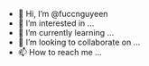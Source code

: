 - 👋 Hi, I’m @fuccnguyeen
- 👀 I’m interested in ...
- 🌱 I’m currently learning ...
- 💞️ I’m looking to collaborate on ...
- 📫 How to reach me ...

<!---
fuccnguyeen/fuccnguyeen is a ✨ special ✨ repository because its `README.md` (this file) appears on your GitHub profile.
You can click the Preview link to take a look at your changes.
--->
